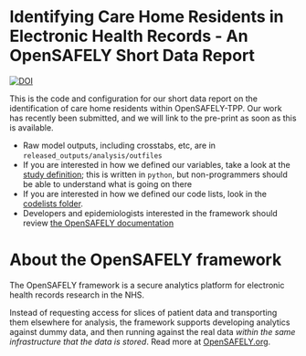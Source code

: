 # Identifying Care Home Residents in Electronic Health Records - An OpenSAFELY Short Data Report

[![DOI](https://zenodo.org/badge/DOI/10.5281/zenodo.4675682.svg)](https://doi.org/10.5281/zenodo.4675682)

This is the code and configuration for our short data report on the identification of care home residents within OpenSAFELY-TPP.
Our work has recently been submitted, and we will link to the pre-print as soon as this is available. 

* Raw model outputs, including crosstabs, etc, are in `released_outputs/analysis/outfiles`
* If you are interested in how we defined our variables, take a look at the [study definition](analysis/study_definition.py); this is written in `python`, but non-programmers should be able to understand what is going on there
* If you are interested in how we defined our code lists, look in the [codelists folder](./codelists/).
* Developers and epidemiologists interested in the framework should review [the OpenSAFELY documentation](https://docs.opensafely.org)

# About the OpenSAFELY framework

The OpenSAFELY framework is a secure analytics platform for
electronic health records research in the NHS.

Instead of requesting access for slices of patient data and
transporting them elsewhere for analysis, the framework supports
developing analytics against dummy data, and then running against the
real data *within the same infrastructure that the data is stored*.
Read more at [OpenSAFELY.org](https://opensafely.org).
